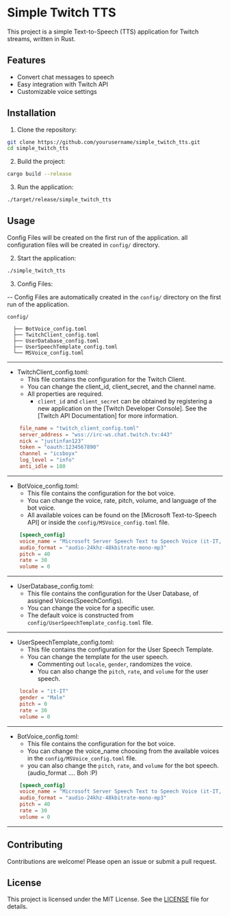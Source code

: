 # Simple Twitch TTS

This project is a simple Text-to-Speech (TTS) application for Twitch streams, written in Rust.

## Features

- Convert chat messages to speech
- Easy integration with Twitch API
- Customizable voice settings

## Installation

1. Clone the repository:

```sh
git clone https://github.com/yourusername/simple_twitch_tts.git
cd simple_twitch_tts
```

2. Build the project:

```sh
cargo build --release
```

3. Run the application:

```sh
./target/release/simple_twitch_tts
```

## Usage

Config Files will be created on the first run of the application.
all configuration files will be created in `config/` directory.

2. Start the application:

```sh
./simple_twitch_tts
```

3. Config Files:

-- Config Files are automatically created in the `config/` directory on the first run of the application.

```
config/

  ├── BotVoice_config.toml
  ├── TwitchClient_config.toml
  ├── UserDatabase_config.toml
  ├── UserSpeechTemplate_config.toml
  └── MSVoice_config.toml
```

---

- TwitchClient_config.toml:
  - This file contains the configuration for the Twitch Client.
  - You can change the client_id, client_secret, and the channel name.
  - All properties are required.
    - `client_id` and `client_secret` can be obtained by registering a new application on the [Twitch Developer Console]. See the [Twitch API Documentation] for more information.

```toml
    file_name = "twitch_client_config.toml"
    server_address = "wss://irc-ws.chat.twitch.tv:443"
    nick = "justinfan123"
    token = "oauth:1234567890"
    channel = "icsboyx"
    log_level = "info"
    anti_idle = 180
```

---

- BotVoice_config.toml:
  - This file contains the configuration for the bot voice.
  - You can change the voice, rate, pitch, volume, and language of the bot voice.
  - All available voices can be found on the [Microsoft Text-to-Speech API] or inside the `config/MSVoice_config.toml` file.

```toml
    [speech_config]
    voice_name = "Microsoft Server Speech Text to Speech Voice (it-IT, GiuseppeMultilingualNeural)"
    audio_format = "audio-24khz-48kbitrate-mono-mp3"
    pitch = 40
    rate = 30
    volume = 0
```

---

- UserDatabase_config.toml:
  - This file contains the configuration for the User Database, of assigned Voices(SpeechConfigs).
  - You can change the voice for a specific user.
  - The default voice is constructed from `config/UserSpeechTemplate_config.toml` file.

---

- UserSpeechTemplate_config.toml:
  - This file contains the configuration for the User Speech Template.
  - You can change the template for the user speech.
    - Commenting out `locale`, `gender`, randomizes the voice.
    - You can also change the `pitch`, `rate`, and `volume` for the user speech.

```toml
    locale = "it-IT"
    gender = "Male"
    pitch = 0
    rate = 30
    volume = 0
```

---

- BotVoice_config.toml:
  - This file contains the configuration for the bot voice.
  - You can change the voice_name choosing from the available voices in the `config/MSVoice_config.toml` file.
  - you can also change the `pitch`, `rate`, and `volume` for the bot speech.(audio_format .... Boh :P)

```toml
    [speech_config]
    voice_name = "Microsoft Server Speech Text to Speech Voice (it-IT, GiuseppeMultilingualNeural)"
    audio_format = "audio-24khz-48kbitrate-mono-mp3"
    pitch = 40
    rate = 30
    volume = 0
```

---

## Contributing

Contributions are welcome! Please open an issue or submit a pull request.

## License

This project is licensed under the MIT License. See the [LICENSE](LICENSE) file for details.
